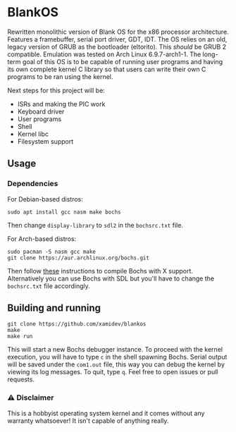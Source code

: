 # BlankOS

Rewritten monolithic version of Blank OS for the x86 processor architecture. Features a framebuffer, serial port driver, GDT, IDT. The OS relies on an old, legacy version of GRUB as the bootloader (eltorito). This *should* be GRUB 2 compatible. Emulation was tested on Arch Linux 6.9.7-arch1-1. The long-term goal of this OS is to be capable of running user programs and having its own complete kernel C library so that users can write their own C programs to be ran using the kernel.

Next steps for this project will be:
- ISRs and making the PIC work
- Keyboard driver
- User programs
- Shell
- Kernel libc
- Filesystem support

## Usage

### Dependencies

For Debian-based distros:
```
sudo apt install gcc nasm make bochs
```

Then change `display-library` to `sdl2` in the `bochsrc.txt` file.

For Arch-based distros:
```
sudo pacman -S nasm gcc make
git clone https://aur.archlinux.org/bochs.git
```

Then follow [these](https://bbs.archlinux.org/viewtopic.php?id=178479) instructions to compile Bochs with X support. Alternatively you can use Bochs with SDL but you'll have to change the `bochsrc.txt` file accordingly.

## Building and running

```
git clone https://github.com/xamidev/blankos
make
make run
```

This will start a new Bochs debugger instance. To proceed with the kernel execution, you will have to type `c` in the shell spawning Bochs. Serial output will be saved under the `com1.out` file, this way you can debug the kernel by viewing its log messages. To quit, type `q`. Feel free to open issues or pull requests.

### ⚠️ Disclaimer

This is a hobbyist operating system kernel and it comes without any warranty whatsoever! It isn't capable of anything really.
